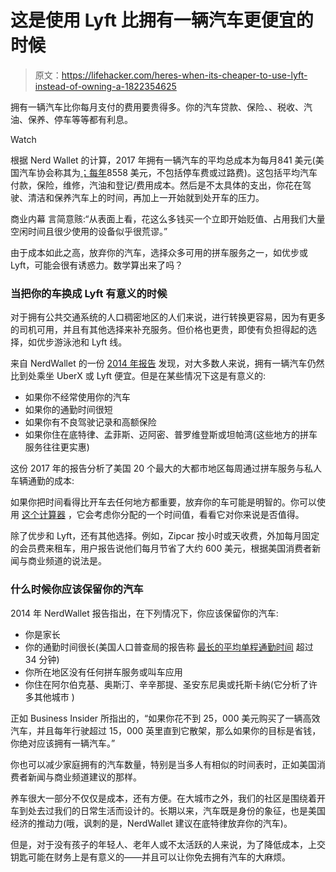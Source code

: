 # 这是使用 Lyft 比拥有一辆汽车更便宜的时候

> 原文：<https://lifehacker.com/heres-when-its-cheaper-to-use-lyft-instead-of-owning-a-1822354625>

拥有一辆汽车比你每月支付的费用要贵得多。你的汽车贷款、保险、、税收、汽油、保养、停车等等都有利息。

Watch

根据 Nerd Wallet 的计算，2017 年拥有一辆汽车的平均总成本为每月841 美元(美国汽车协会称其为[；每年](https://www.cnbc.com/2017/06/15/how-to-know-if-its-time-to-ditch-your-car-for-ridesharing.html)8558 美元，不包括停车费或过路费)。这包括平均汽车付款，保险，维修，汽油和登记/费用成本。然后是不太具体的支出，你花在驾驶、清洁和保养汽车上的时间，再加上一开始就到处开车的压力。

商业内幕 言简意赅:“从表面上看，花这么多钱买一个立即开始贬值、占用我们大量空闲时间且很少使用的设备似乎很荒谬。”

由于成本如此之高，放弃你的汽车，选择众多可用的拼车服务之一，如优步或 Lyft，可能会很有诱惑力。数学算出来了吗？

### 当把你的车换成 Lyft 有意义的时候

对于拥有公共交通系统的人口稠密地区的人们来说，进行转换更容易，因为有更多的司机可用，并且有其他选择来补充服务。但价格也更贵，即使有负担得起的选择，如优步游泳池和 Lyft 线。

来自 NerdWallet 的一份 [2014 年报告](https://www.nerdwallet.com/blog/insurance/avoid-car-insurance-costs-lyft-uber/) 发现，对大多数人来说，拥有一辆汽车仍然比到处乘坐 UberX 或 Lyft 便宜。但是在某些情况下这是有意义的:

*   如果你不经常使用你的汽车
*   如果你的通勤时间很短
*   如果你有不良驾驶记录和高额保险
*   如果你住在底特律、孟菲斯、迈阿密、普罗维登斯或坦帕湾(这些地方的拼车服务往往更实惠)

这份 2017 年的报告分析了美国 20 个最大的大都市地区每周通过拼车服务与私人车辆通勤的成本:

如果你把时间看得比开车去任何地方都重要，放弃你的车可能是明智的。你可以使用 [这个计算器](http://www.rideordrive.org/calculator) ，它会考虑你分配的一个时间值，看看它对你来说是否值得。

除了优步和 Lyft，还有其他选择。例如，Zipcar 按小时或天收费，外加每月固定的会员费来租车，用户报告说他们每月节省了大约 600 美元，根据美国消费者新闻与商业频道的说法是。

### 什么时候你应该保留你的汽车

2014 年 NerdWallet 报告指出，在下列情况下，你应该保留你的汽车:

*   你是家长
*   你的通勤时间很长(美国人口普查局的报告称 [最长的平均单程通勤时间](https://www.census.gov/newsroom/press-releases/2017/acs-5yr.html) 超过 34 分钟)
*   你所在地区没有任何拼车服务或叫车应用
*   你住在阿尔伯克基、奥斯汀、辛辛那提、圣安东尼奥或托斯卡纳(它分析了许多其他城市 )

正如 Business Insider 所指出的，“如果你花不到 25，000 美元购买了一辆高效汽车，并且每年行驶超过 15，000 英里直到它散架，那么如果你的目标是省钱，你绝对应该拥有一辆汽车。”

你也可以减少家庭拥有的汽车数量，特别是当多人有相似的时间表时，正如美国消费者新闻与商业频道建议的那样。

养车很大一部分不仅仅是成本，还有方便。在大城市之外，我们的社区是围绕着开车到处去过我们的日常生活而设计的。长期以来，汽车既是身份的象征，也是美国经济的推动力(哦，讽刺的是，NerdWallet 建议在底特律放弃你的汽车)。

但是，对于没有孩子的年轻人、老年人或不太活跃的人来说，为了降低成本，上交钥匙可能在财务上是有意义的——并且可以让你免去拥有汽车的大麻烦。